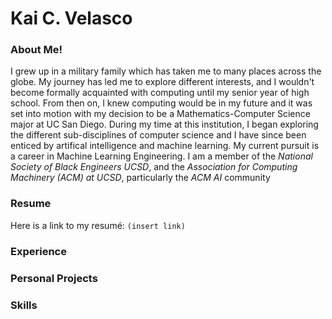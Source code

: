# Kai C. Velasco
### About Me!
I grew up in a military family which has taken me to many places across the globe. My journey has led me to explore different interests, and I wouldn't become formally acquainted with computing until my senior year of high school. From then on, I knew computing would be in my future and it was set into motion with my decision to be a Mathematics-Computer Science major at UC San Diego. During my time at this institution, I began exploring the different sub-disciplines of computer science and I have since been enticed by artifical intelligence and machine learning. My current pursuit is a career in Machine Learning Engineering. I am a member of the *National Society of Black Engineers UCSD*, and the *Association for Computing Machinery (ACM) at UCSD*, particularly the *ACM AI* community 

### Resume
Here is a link to my resumé: `(insert link)`

### Experience

### Personal Projects

### Skills


